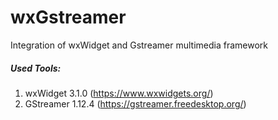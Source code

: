 # wxGstreamer
Integration of wxWidget and Gstreamer multimedia framework

##### Used Tools:
  1. wxWidget 3.1.0 (https://www.wxwidgets.org/)
  2. GStreamer 1.12.4 (https://gstreamer.freedesktop.org/)
